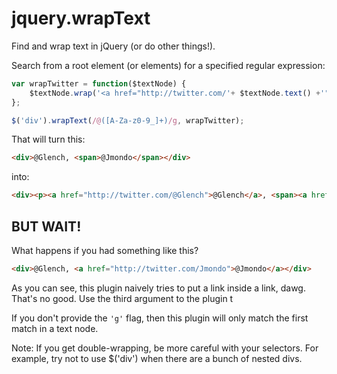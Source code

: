 jquery.wrapText
===============

Find and wrap text in jQuery (or do other things!).

Search from a root element (or elements) for a specified regular expression:

```javascript
var wrapTwitter = function($textNode) {
    $textNode.wrap('<a href="http://twitter.com/'+ $textNode.text() +'">')
};

$('div').wrapText(/@([A-Za-z0-9_]+)/g, wrapTwitter);
```

That will turn this:

```html
<div>@Glench, <span>@Jmondo</span></div>
```

into:

```html
<div><p><a href="http://twitter.com/@Glench">@Glench</a>, <span><a href="http://twitter.com/@Jmondo">@Jmondo</a></span></p></div>
```

BUT WAIT!
---------

What happens if you had something like this?

```html
<div>@Glench, <a href="http://twitter.com/Jmondo">@Jmondo</a></div>
```

As you can see, this plugin naively tries to put a link inside a link, dawg. That's no good. Use the third argument to the plugin t


If you don't provide the `'g'` flag, then this plugin will only match the first match in a text node.


Note: If you get double-wrapping, be more careful with your selectors. For example, try not to use $('div') when there are a bunch of nested divs.


